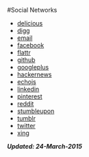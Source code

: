 #Social Networks
 - [delicious](https://delicious.com/save?v=5&provider={{provider}}&noui&jump=close&url={{url}}&title={{title}})
 - [digg](http://digg.com/tools/diggthis/confirm?url={{url}})
 - [email](mailto:?subject={{subject}}&body={{body}})
 - [facebook](https://www.facebook.com/sharer/sharer.php?u={{url}}&t={{title}})
 - [flattr](https://flattr.com/submit/auto?url={{url}})
 - [github](needs_custom_setup!)
 - [googleplus](https://plus.google.com/share?url={{url}})
 - [hackernews](https://news.ycombinator.com/submitlink?u={{url}}&t={{title}})
 - [echojs](http://www.echojs.com/submit?t={{title}}&u={{url}})
 - [linkedin](http://www.linkedin.com/shareArticle?mini=true&url={{url}}&title={{title}}&source={{provider}})
 - [pinterest](http://pinterest.com/pin/create/bookmarklet/?media={{media}}&url={{url}}&is_video=false&description={{body}})
 - [reddit](http://reddit.com/submit?url={{url}}&title={{title}})
 - [stumbleupon](http://www.stumbleupon.com/submit?url={{url}}&title={{title}})
 - [tumblr](http://www.tumblr.com/share/link?url={{url}}&name={{title}}&description={{body}})
 - [twitter](http://www.twitter.com/share?url={{url}}&text={{body}})
 - [xing](https://www.xing.com/app/user?op=share;url={{url}})

***Updated: 24-March-2015***